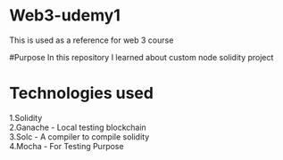 # Web3-udemy1
This is used as a reference for web 3 course 

#Purpose
In this repository I learned about custom node solidity project 

# Technologies used
1.Solidity <br/>
2.Ganache - Local testing blockchain <br/>
3.Solc - A compiler to compile solidity <br/>
4.Mocha - For Testing Purpose <br/>
